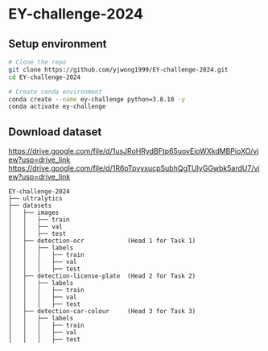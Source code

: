 # EY-challenge-2024

## Setup environment
```bash
# Clone the repo
git clone https://github.com/yjwong1999/EY-challenge-2024.git
cd EY-challenge-2024

# Create conda environment
conda create --name ey-challenge python=3.8.10 -y
conda activate ey-challenge
```

## Download dataset
https://drive.google.com/file/d/1usJRoHRydBFtp65uovEioWXkdMBPioXO/view?usp=drive_link
https://drive.google.com/file/d/1R6pTpvyxucpSubhQgTUIyGGwbk5ardU7/view?usp=drive_link

```
EY-challenge-2024
├── ultralytics
├── datasets
│   ├── images
│   │   ├── train
│   │   ├── val
│   │   ├── test
│   ├── detection-ocr            (Head 1 for Task 1)
│   │   ├── labels
│   │   │   ├── train
│   │   │   ├── val
│   │   │   ├── test
│   ├── detection-license-plate  (Head 2 for Task 2)
│   │   ├── labels
│   │   │   ├── train
│   │   │   ├── val
│   │   │   ├── test
│   ├── detection-car-colour     (Head 3 for Task 3)
│   │   ├── labels
│   │   │   ├── train
│   │   │   ├── val
│   │   │   ├── test
```
